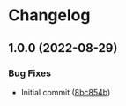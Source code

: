 # Changelog

## 1.0.0 (2022-08-29)


### Bug Fixes

* Initial commit ([8bc854b](https://github.com/jacobsvante/kustomize-deploy-action/commit/8bc854b65b57b60976aee00ac8276df61019a9ad))
